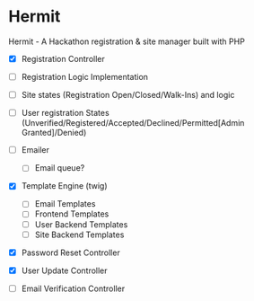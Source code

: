 # Hermit
Hermit - A Hackathon registration &amp; site manager built with PHP

- [x] Registration Controller
- [ ] Registration Logic Implementation
- [ ] Site states (Registration Open/Closed/Walk-Ins) and logic
- [ ] User registration States (Unverified/Registered/Accepted/Declined/Permitted[Admin Granted]/Denied)
- [ ] Emailer
    - [ ] Email queue?
- [x] Template Engine (twig)
    - [ ] Email Templates
    - [ ] Frontend Templates
    - [ ] User Backend Templates
    - [ ] Site Backend Templates
- [x] Password Reset Controller
- [x] User Update Controller
- [ ] Email Verification Controller
    